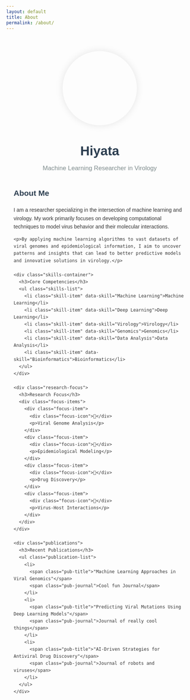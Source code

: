 ```yaml
---
layout: default
title: About
permalink: /about/
---
```


<div class="about-container">
  <div class="profile-section">
    <div class="profile-image-container">
      <div class="profile-image"></div>
    </div>
    <h1 class="name">Hiyata</h1>
    <p class="title">Machine Learning Researcher in Virology</p>
  </div>

  <div class="about-content">
    <h2>About Me</h2>
    <p>I am a researcher specializing in the intersection of machine learning and virology. My work primarily focuses on developing computational techniques to model virus behavior and their molecular interactions.</p>
    
    <p>By applying machine learning algorithms to vast datasets of viral genomes and epidemiological information, I aim to uncover patterns and insights that can lead to better predictive models and innovative solutions in virology.</p>

    <div class="skills-container">
      <h3>Core Competencies</h3>
      <ul class="skills-list">
        <li class="skill-item" data-skill="Machine Learning">Machine Learning</li>
        <li class="skill-item" data-skill="Deep Learning">Deep Learning</li>
        <li class="skill-item" data-skill="Virology">Virology</li>
        <li class="skill-item" data-skill="Genomics">Genomics</li>
        <li class="skill-item" data-skill="Data Analysis">Data Analysis</li>
        <li class="skill-item" data-skill="Bioinformatics">Bioinformatics</li>
      </ul>
    </div>

    <div class="research-focus">
      <h3>Research Focus</h3>
      <div class="focus-items">
        <div class="focus-item">
          <div class="focus-icon">🧬</div>
          <p>Viral Genome Analysis</p>
        </div>
        <div class="focus-item">
          <div class="focus-icon">🦠</div>
          <p>Epidemiological Modeling</p>
        </div>
        <div class="focus-item">
          <div class="focus-icon">🧪</div>
          <p>Drug Discovery</p>
        </div>
        <div class="focus-item">
          <div class="focus-icon">🔬</div>
          <p>Virus-Host Interactions</p>
        </div>
      </div>
    </div>

    <div class="publications">
      <h3>Recent Publications</h3>
      <ul class="publication-list">
        <li>
          <span class="pub-title">"Machine Learning Approaches in Viral Genomics"</span>
          <span class="pub-journal">Cool fun Journal</span>
        </li>
        <li>
          <span class="pub-title">"Predicting Viral Mutations Using Deep Learning Models"</span>
          <span class="pub-journal">Journal of really cool things</span>
        </li>
        <li>
          <span class="pub-title">"AI-Driven Strategies for Antiviral Drug Discovery"</span>
          <span class="pub-journal">Journal of robots and viruses</span>
        </li>
      </ul>
    </div>
  </div>
</div>

<div class="dna-animation">
  <svg id="dna-svg" width="100%" height="200" viewBox="0 0 1000 200"></svg>
</div>

<style>
  .about-container {
    max-width: 800px;
    margin: 0 auto;
    padding: 40px 20px;
    font-family: 'Arial', sans-serif;
    color: #333;
  }

  .profile-section {
    text-align: center;
    margin-bottom: 40px;
  }

  .profile-image-container {
    width: 200px;
    height: 200px;
    margin: 0 auto 20px;
    border-radius: 50%;
    overflow: hidden;
    box-shadow: 0 0 20px rgba(0, 0, 0, 0.1);
  }

  .profile-image {
    width: 100%;
    height: 100%;
    background-image: url('path_to_your_image.jpg');
    background-size: cover;
    background-position: center;
  }

  .name {
    font-size: 2.5em;
    margin-bottom: 10px;
    color: #2c3e50;
  }

  .title {
    font-size: 1.2em;
    color: #7f8c8d;
  }

  .about-content {
    line-height: 1.6;
  }

  h2, h3 {
    color: #2c3e50;
    margin-top: 30px;
  }

  .skills-container {
    margin-top: 30px;
  }

  .skills-list {
    list-style-type: none;
    padding: 0;
    display: flex;
    flex-wrap: wrap;
    gap: 10px;
  }

  .skill-item {
    background-color: #3498db;
    color: white;
    padding: 8px 15px;
    border-radius: 20px;
    font-size: 0.9em;
    transition: transform 0.3s ease, box-shadow 0.3s ease;
  }

  .skill-item:hover {
    transform: translateY(-3px);
    box-shadow: 0 4px 8px rgba(0, 0, 0, 0.1);
  }

  .research-focus {
    margin-top: 30px;
  }

  .focus-items {
    display: flex;
    justify-content: space-between;
    flex-wrap: wrap;
    gap: 20px;
  }

  .focus-item {
    text-align: center;
    flex-basis: calc(50% - 10px);
  }

  .focus-icon {
    font-size: 2.5em;
    margin-bottom: 10px;
  }

  .publications {
    margin-top: 30px;
  }

  .publication-list {
    list-style-type: none;
    padding: 0;
  }

  .publication-list li {
    margin-bottom: 15px;
  }

  .pub-title {
    font-weight: bold;
    display: block;
  }

  .pub-journal {
    font-style: italic;
    color: #7f8c8d;
  }

  .dna-animation {
    margin-top: 50px;
  }
</style>

<script src="https://cdnjs.cloudflare.com/ajax/libs/animejs/3.2.1/anime.min.js"></script>
<script>
  // DNA Animation
  const svg = document.getElementById('dna-svg');
  const width = 1000;
  const height = 200;
  const numBases = 20;
  const baseWidth = width / numBases;
  const helixOffset = 40; // Vertical offset for the helix twist

  for (let i = 0; i < numBases; i++) {
    const x = i * baseWidth + baseWidth / 2;
    // Double helix calculation with sinusoidal offset
    const y1 = height / 2 + helixOffset * Math.sin(i * 2 * Math.PI / numBases + Math.PI); // Second helical path
    const y2 = height / 2 + helixOffset * Math.sin(i * 2 * Math.PI / numBases);

    // Create circles for base pairs
    const circle1 = document.createElementNS('http://www.w3.org/2000/svg', 'circle');
    circle1.setAttribute('cx', x);
    circle1.setAttribute('cy', y1);
    circle1.setAttribute('r', '5');
    circle1.setAttribute('fill', '#e74c3c');
    svg.appendChild(circle1);

    const circle2 = document.createElementNS('http://www.w3.org/2000/svg', 'circle');
    circle2.setAttribute('cx', x);
    circle2.setAttribute('cy', y2);
    circle2.setAttribute('r', '5');
    circle2.setAttribute('fill', '#2ecc71');
    svg.appendChild(circle2);
  }

  // Continuous animation with forward and backward movement
  anime({
    targets: '#dna-svg circle:nth-child(odd)',
    translateY: function(el) {
      return parseFloat(el.nextElementSibling.getAttribute('cy')) - parseFloat(el.getAttribute('cy'));
    },
    duration: 1000,
    loop: true,
    easing: 'linear',
    delay: function(el, i) {
      return i * 100;
    },
    direction: 'alternate' // Movement forward then reverse
  });

  anime({
    targets: '#dna-svg circle:nth-child(even)',
    translateY: function(el) {
      return parseFloat(el.previousElementSibling.getAttribute('cy')) - parseFloat(el.getAttribute('cy'));
    },
    duration: 1000,
    loop: true,
    easing: 'linear',
    delay: function(el, i) {
      return 50 + i * 100;
    },
    direction: 'alternate' // Movement forward then reverse
  });
</script>

